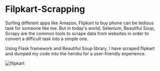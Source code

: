 # Filpkart-Scrapping


Surfing different apps like Amazon, Flipkart to buy phone can be tedious task for someone like me. But in today's world; Selenium, Beautiful Soup, Scrapy are the common tools to scrape data from websites in order to convert a difficult task into a simple one.

Using Flask framework and Beautiful Soup library, I have scraped flipkart and dumped my code into the heroku for a user-friendly experience.


![flipkart](https://user-images.githubusercontent.com/56337798/215659547-75779cb7-752c-4086-979b-269df2991c67.jpeg)


